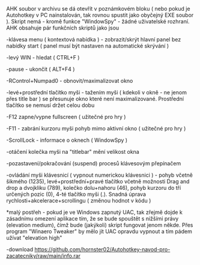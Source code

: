 AHK soubor v archivu se dá otevřít v poznámkovém bloku ( nebo pokud je Autohotkey v PC nainstalován, tak rovnou spustit jako obyčejný EXE soubor ). Skript nemá - kromě funkce "WindowSpy" - žádné uživatelské rozhraní. AHK obsahuje pár funkčních skriptů jako jsou

-klávesa menu ( kontextová nabídka ) - zobrazit/skrýt hlavní panel bez nabídky start ( panel musí být nastaven na automatické skrývání )

-levý WIN - hledat ( CTRL+F )

-pause - ukončit ( ALT+F4 )

-RControl+Numpad0 - obnovit/maximalizovat okno

-levé+prostřední tlačítko myši - tažením myši ( kdekoli v okně - ne jenom přes title bar ) se přesunuje okno které není maximalizované. Prostřední tlačítko se nemusí držet celou dobu

-F12 zapne/vypne fullscreen ( užitečné pro hry )

-F11 - zabrání kurzoru myši pohyb mimo aktivní okno ( užitečné pro hry )

-ScrollLock - informace o oknech ( WindowSpy )

-otáčení kolečka myši na "titlebar" mění velikost okna

-pozastavení/pokračování (suspend) procesů klávesovým přepínačem

-ovládání myši klávesnicí ( vypnout numerickou klávesnici ) - pohyb včetně šikmého (1235), levé+prostřední+pravé tlačítko včetně možnosti Drag and drop a dvojkliku (789), kolečko dolu+nahoru (46), pohyb kurzoru do tří určených pozic (0), 4-té tlačítko myši (.). Snadná úprava rychlosti+akcelerace+scrollingu ( změnou hodnot v kódu )

*malý postřeh - pokud je ve Windows zapnutý UAC, tak zřejmě dojde k zásadnímu omezení aplikace tím, že se bude spouštět s nižšími právy (elevation medium), čímž bude (jakýkoli) skript fungovat jenom někde. Přes program "Winaero Tweaker" by mělo jít UAC opravdu vypnout a tím pádem užívat "elevation high"

-download
https://github.com/hornster02/Autohotkey-navod-pro-zacatecniky/raw/main/info.rar
